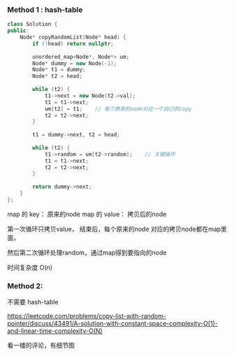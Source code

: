 ### Method 1 : hash-table
```cpp
class Solution {
public:
    Node* copyRandomList(Node* head) {
        if (!head) return nullptr;
        
        unordered_map<Node*, Node*> um;
        Node* dummy = new Node(-1);
        Node* t1 = dummy;
        Node* t2 = head;
        
        while (t2) {
            t1->next = new Node(t2->val);
            t1 = t1->next;
            um[t2] = t1;    // 每个原来的node对应一个自己的copy
            t2 = t2->next;
        }
        
        t1 = dummy->next, t2 = head;
        
        while (t2) {
            t1->random = um[t2->random];    // 关键操作
            t1 = t1->next;
            t2 = t2->next;
        }
        
        return dummy->next;
    }
};
```
map 的 key： 原来的node
map 的 value： 拷贝后的node

第一次循环只拷贝value，
结束后，每个原来的node 对应的拷贝node都在map里面，

然后第二次循环处理random，通过map得到要指向的node

时间复杂度 O(n)

### Method 2:

不需要 hash-table

https://leetcode.com/problems/copy-list-with-random-pointer/discuss/43491/A-solution-with-constant-space-complexity-O(1)-and-linear-time-complexity-O(N)

看一楼的评论，有细节图